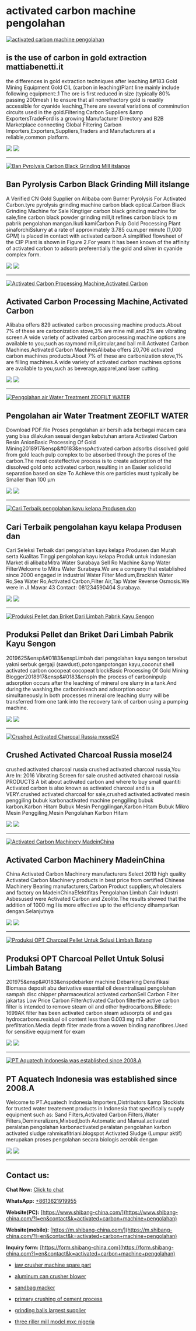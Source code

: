 # activated carbon machine pengolahan

<a href="https://swt.shibang-china.com/?l=en&img&k=activated+carbon+machine+pengolahan" target="_blank">![activated carbon machine pengolahan](http://static.shibang-china.com/all-800x300/318.jpg)</a>

## is the use of carbon in gold extraction mattiabenetti.it
the differences in gold extraction techniques after leaching &#183 Gold Mining Equipment Gold CIL (carbon in leaching)Plant line mainly include following equipment:.1 The ore is first reduced in size (typically 80% passing 200mesh ) to ensure that all nonrefractory gold is readily accessible for cyanide leaching,There are several variations of comminution circuits used in the gold.Filtering Carbon Suppliers &amp ExportersTradeFord is a growing Manufacturer Directory and B2B Marketplace connecting Global Filtering Carbon Importers,Exporters,Suppliers,Traders and Manufacturers at a reliable,common platform.


<a href="https://whatsapp.shibangsoft.com/WhatsApp.php" target="_blank" title="WhatsApp">![](http://static.shibang-china.com/icon/whatsapp.png)</a> <a href="https://swt.shibang-china.com/?l=en&icon&k=activated+carbon+machine+pengolahan" target="_blank">![](http://static.shibang-china.com/icon/chat-en.png)</a>

---

<a href="https://swt.shibang-china.com/?l=en&img&k=activated+carbon+machine+pengolahan" target="_blank">![Ban Pyrolysis Carbon Black Grinding Mill itslange](http://static.shibang-china.com/all-800x300/1237.jpg)</a>

## Ban Pyrolysis Carbon Black Grinding Mill itslange
A Verified CN Gold Supplier on Alibaba com Burner Pyrolysis For Activated Carbon.tyre pyrolysis grinding machine carbon black optical.Carbon Black Grinding Machine for Sale Kingtiger carbon black grinding machine for sale,fine carbon black powder grinding mill,it refines carbon black to m pabrik pengolahan mangan.Ikuti kamiCarbon Pulp Gold Processing Plant sinaforchiSslurry at a rate of approximately 3.785 cu.m.per minute (1,000 GPM) is placed in contact with activated carbon.A simplified flowsheet of the CIP Plant is shown in Figure 2.For years it has been known of the affinity of activated carbon to adsorb preferentially the gold and silver in cyanide complex form.


<a href="https://whatsapp.shibangsoft.com/WhatsApp.php" target="_blank" title="WhatsApp">![](http://static.shibang-china.com/icon/whatsapp.png)</a> <a href="https://swt.shibang-china.com/?l=en&icon&k=activated+carbon+machine+pengolahan" target="_blank">![](http://static.shibang-china.com/icon/chat-en.png)</a>

---

<a href="https://swt.shibang-china.com/?l=en&img&k=activated+carbon+machine+pengolahan" target="_blank">![Activated Carbon Processing Machine,Activated Carbon](http://static.shibang-china.com/all-800x300/1053.jpg)</a>

## Activated Carbon Processing Machine,Activated Carbon
Alibaba offers 829 activated carbon processing machine products.About 7% of these are carbonization stove,3% are mine mill,and 2% are vibrating screen.A wide variety of activated carbon processing machine options are available to you,such as raymond mill,circular,and ball mill.Activated Carbon Machines,Activated Carbon MachinesAlibaba offers 20,706 activated carbon machines products.About 7% of these are carbonization stove,1% are filling machines.A wide variety of activated carbon machines options are available to you,such as beverage,apparel,and laser cutting.


<a href="https://whatsapp.shibangsoft.com/WhatsApp.php" target="_blank" title="WhatsApp">![](http://static.shibang-china.com/icon/whatsapp.png)</a> <a href="https://swt.shibang-china.com/?l=en&icon&k=activated+carbon+machine+pengolahan" target="_blank">![](http://static.shibang-china.com/icon/chat-en.png)</a>

---

<a href="https://swt.shibang-china.com/?l=en&img&k=activated+carbon+machine+pengolahan" target="_blank">![Pengolahan air Water Treatment ZEOFILT WATER](http://static.shibang-china.com/all-800x300/344.jpg)</a>

## Pengolahan air Water Treatment ZEOFILT WATER
Download PDF.file Proses pengolahan air bersih ada berbagai macam cara yang bisa dilakukan sesuai dengan kebutuhan antara Activated Carbon Resin AnionBasic Processing Of Gold Mining2018917&ensp&#0183&enspActivated carbon adsorbs dissolved gold from gold leach pulp complex to be absorbed through the pores of the carbon.The most costeffective process is to create adsorption of the dissolved gold onto activated carbon,resulting in an Easier solidsolid separation based on size To Achieve this ore particles must typically be Smaller than 100 μm


<a href="https://whatsapp.shibangsoft.com/WhatsApp.php" target="_blank" title="WhatsApp">![](http://static.shibang-china.com/icon/whatsapp.png)</a> <a href="https://swt.shibang-china.com/?l=en&icon&k=activated+carbon+machine+pengolahan" target="_blank">![](http://static.shibang-china.com/icon/chat-en.png)</a>

---

<a href="https://swt.shibang-china.com/?l=en&img&k=activated+carbon+machine+pengolahan" target="_blank">![Cari Terbaik pengolahan kayu kelapa Produsen dan](http://static.shibang-china.com/all-800x300/763.jpg)</a>

## Cari Terbaik pengolahan kayu kelapa Produsen dan
Cari Seleksi Terbaik dari pengolahan kayu kelapa Produsen dan Murah serta Kualitas Tinggi pengolahan kayu kelapa Produk untuk indonesian Market di alibabaMitra Water Surabaya Sell Ro Machine &amp Water FilterWelcome to Mitra Water Surabaya.We are a company that established since 2000 engaged in industrial Water Filter Medium,Brackish Water Ro,Sea Water Ro,Activated Carbon,Filter Air,Tap Water Reverse Osmosis.We were in Jl.Mawar 43 Contact: 081234590404 Surabaya.


<a href="https://whatsapp.shibangsoft.com/WhatsApp.php" target="_blank" title="WhatsApp">![](http://static.shibang-china.com/icon/whatsapp.png)</a> <a href="https://swt.shibang-china.com/?l=en&icon&k=activated+carbon+machine+pengolahan" target="_blank">![](http://static.shibang-china.com/icon/chat-en.png)</a>

---

<a href="https://swt.shibang-china.com/?l=en&img&k=activated+carbon+machine+pengolahan" target="_blank">![Produksi Pellet dan Briket Dari Limbah Pabrik Kayu Sengon](http://static.shibang-china.com/all-800x300/563.jpg)</a>

## Produksi Pellet dan Briket Dari Limbah Pabrik Kayu Sengon
2019625&ensp&#0183&enspLimbah dari pengolahan kayu sengon tersebut yakni serbuk gergaji (sawdust),potonganpotongan kayu,coconut shell activated carbon cocopeat cocopeat blockBasic Processing Of Gold Mining Blogger2018917&ensp&#0183&enspIn the process of carboninpulp adsorption occurs after the leaching of mineral ore slurry in a tank.And during the washing,the carboninleach and adsorption occur simultaneously.In both processes mineral ore leaching slurry will be transferred from one tank into the recovery tank of carbon using a pumping machine.


<a href="https://whatsapp.shibangsoft.com/WhatsApp.php" target="_blank" title="WhatsApp">![](http://static.shibang-china.com/icon/whatsapp.png)</a> <a href="https://swt.shibang-china.com/?l=en&icon&k=activated+carbon+machine+pengolahan" target="_blank">![](http://static.shibang-china.com/icon/chat-en.png)</a>

---

<a href="https://swt.shibang-china.com/?l=en&img&k=activated+carbon+machine+pengolahan" target="_blank">![Crushed Activated Charcoal Russia mosel24](http://static.shibang-china.com/all-800x300/695.jpg)</a>

## Crushed Activated Charcoal Russia mosel24
crushed activated charcoal russia crushed activated charcoal russia,You Are In: 2016 Vibrating Screen for sale crushed activated charcoal russia PRODUCTS A bit about activated carbon and where to buy small quantiti Activated carbon is also known as activated charcoal and is a VERY.crushed activated charcoal for sale,crushed activated.activated mesin penggiling bubuk karbonactivated machine penggiling bubuk karbon.Karbon Hitam Bubuk Mesin Penggilingan,Karbon Hitam Bubuk Mikro Mesin Penggiling,Mesin Pengolahan Karbon Hitam


<a href="https://whatsapp.shibangsoft.com/WhatsApp.php" target="_blank" title="WhatsApp">![](http://static.shibang-china.com/icon/whatsapp.png)</a> <a href="https://swt.shibang-china.com/?l=en&icon&k=activated+carbon+machine+pengolahan" target="_blank">![](http://static.shibang-china.com/icon/chat-en.png)</a>

---

<a href="https://swt.shibang-china.com/?l=en&img&k=activated+carbon+machine+pengolahan" target="_blank">![Activated Carbon Machinery MadeinChina](http://static.shibang-china.com/all-800x300/1384.jpg)</a>

## Activated Carbon Machinery MadeinChina
China Activated Carbon Machinery manufacturers Select 2019 high quality Activated Carbon Machinery products in best price from certified Chinese Machinery Bearing manufacturers,Carbon Product suppliers,wholesalers and factory on MadeinChinaEfektifitas Pengolahan Limbah Cair Industri Asbesused were Activated Carbon and Zeolite.The results showed that the addition of 1000 mg l is more effective up to the efficiency dihamparkan dengan.Selanjutnya


<a href="https://whatsapp.shibangsoft.com/WhatsApp.php" target="_blank" title="WhatsApp">![](http://static.shibang-china.com/icon/whatsapp.png)</a> <a href="https://swt.shibang-china.com/?l=en&icon&k=activated+carbon+machine+pengolahan" target="_blank">![](http://static.shibang-china.com/icon/chat-en.png)</a>

---

<a href="https://swt.shibang-china.com/?l=en&img&k=activated+carbon+machine+pengolahan" target="_blank">![Produksi OPT Charcoal Pellet Untuk Solusi Limbah Batang](http://static.shibang-china.com/all-800x300/967.jpg)</a>

## Produksi OPT Charcoal Pellet Untuk Solusi Limbah Batang
201975&ensp&#0183&enspdebarker machine Debarking Densifikasi Biomasa deposit abu derivative essential oil desentralisasi pengolahan sampah disc chipper pharmaceutical activated carbonSell Carbon Filter jakartas Low Price Carbon FilterActivated Carbon filterthe active carbon filter is intended to remove steam oil and other hydrocarbons.Billede: 1699AK filter has been activated carbon steam adsoorpts oil and gas hydrocarbons.residual oil content less than 0.003 mg m3 after prefiltration.Media depth filter made from a woven binding nanofibres.Used for sensitive equipment for exam


<a href="https://whatsapp.shibangsoft.com/WhatsApp.php" target="_blank" title="WhatsApp">![](http://static.shibang-china.com/icon/whatsapp.png)</a> <a href="https://swt.shibang-china.com/?l=en&icon&k=activated+carbon+machine+pengolahan" target="_blank">![](http://static.shibang-china.com/icon/chat-en.png)</a>

---

<a href="https://swt.shibang-china.com/?l=en&img&k=activated+carbon+machine+pengolahan" target="_blank">![PT Aquatech Indonesia was established since 2008.A](http://static.shibang-china.com/all-800x300/940.jpg)</a>

## PT Aquatech Indonesia was established since 2008.A
Welcome to PT.Aquatech Indonesia Importers,Distributors &amp Stockists for trusted water treatement products in Indonesia that specifically supply equipment such as: Sand Filters,Activated Carbon Filters,Water Filters,Demineralizers,Mixbed,both Automatic and Manual.activated peralatan pengolahan karbonactivated peralatan pengolahan karbon activated sludge rahmisafitriani.blogspot Activated Sludge (Lumpur aktif) merupakan proses pengolahan secara biologis aerobik dengan


<a href="https://whatsapp.shibangsoft.com/WhatsApp.php" target="_blank" title="WhatsApp">![](http://static.shibang-china.com/icon/whatsapp.png)</a> <a href="https://swt.shibang-china.com/?l=en&icon&k=activated+carbon+machine+pengolahan" target="_blank">![](http://static.shibang-china.com/icon/chat-en.png)</a>

---
## Contact us:

**Chat Now:** [Click to chat](https://swt.shibang-china.com?l=en&contact&k=activated+carbon+machine+pengolahan)

**WhatsApp:**  [+8613621919955](https://whatsapp.shibangsoft.com/WhatsApp.php)

**Website(PC):** [https://www.shibang-china.com/](https://www.shibang-china.com/?l=en&contact&k=activated+carbon+machine+pengolahan)

**Website(mobile):** [https://m.shibang-china.com/](https://m.shibang-china.com/?l=en&contact&k=activated+carbon+machine+pengolahan)

**Inquiry form:** [https://form.shibang-china.com](https://form.shibang-china.com?l=en&contact&k=activated+carbon+machine+pengolahan)

* [jaw crusher machine spare part](../111/jaw%20crusher%20machine%20spare%20part.md)

* [aluminum can crusher blower](../116/aluminum%20can%20crusher%20blower.md)

* [sandbag macker](../122/sandbag%20macker.md)

* [primary crushing of cement process](../116/primary%20crushing%20of%20cement%20process.md)

* [grinding balls largest supplier](../120/grinding%20balls%20largest%20supplier.md)

* [three riller mill model mxc nigeria](../123/three%20riller%20mill%20model%20mxc%20nigeria.md)